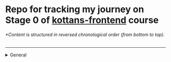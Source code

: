 # Repo for tracking my journey on Stage 0 of [kottans-frontend](https://github.com/kottans/frontend) course

###### \*Content is structured in reversed chronological order (from bottom to top).

---

<details>
<summary>General</summary>
    <br>
    <details>
        <summary>0. Git basics</summary>
        <br>
        [Coursera week 1](https://github.com/bmukha/kottans-frontend/blob/main/screenshots/stage0/General/0.Git-basics/coursera_git_1.resized.png)
        [Coursera week 2](https://github.com/bmukha/kottans-frontend/blob/main/screenshots/stage0/General/0.Git-basics/coursera_git_2.resized.png)
    </details>
    <details>
        <summary>1. Linux CLI and Networking</summary>
        <br>
        This is how you dropdown.
    </details>
    <details>
        <summary>2. VCS (hello gitty), GitHub and Collaboration</summary>
        <br>
        This is how you dropdown.
    </details>
    
    
    
    
</details>
